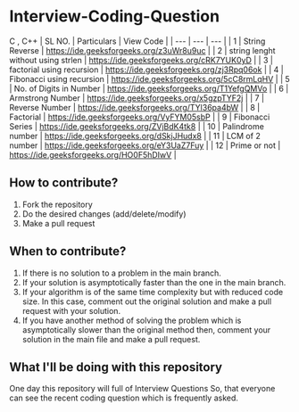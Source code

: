 # Interview-Coding-Question
C , C++
| SL NO. |                      Particulars                                              |                   View Code                                                            |
| ---    |                      ---                                                      |                       ---                                                              |
| 1      |                      String Reverse                                           |  https://ide.geeksforgeeks.org/z3uWr8u9uc                                              |
| 2      |                    string lenght without using strlen                         |  https://ide.geeksforgeeks.org/cRK7YUK0yD                                              |
| 3      |                       factorial using recursion                               |  https://ide.geeksforgeeks.org/zj3Rpq06ok                                              |
| 4      |                Fibonacci using recursion                                      |   https://ide.geeksforgeeks.org/5cC8rmLqHV                                             |
| 5      |             No. of Digits in Number                                           |   https://ide.geeksforgeeks.org/T1YefgQMVo                                             |
| 6      |               Armstrong Number                                                |   https://ide.geeksforgeeks.org/x5gzpTYF2j                                             |
| 7      |               Reverse Number                                                  |   https://ide.geeksforgeeks.org/TYl36pa4bW                                             |
| 8      |               Factorial                                                       |   https://ide.geeksforgeeks.org/VyFYM05sbP                                             |
| 9      |               Fibonacci Series                                                |   https://ide.geeksforgeeks.org/ZVjBdK4tk8                                             |
| 10     |               Palindrome number                                               |   https://ide.geeksforgeeks.org/dSkjJHudx8                                             |
| 11     |               LCM of 2 number                                                 |   https://ide.geeksforgeeks.org/eY3UaZ7Fuy                                             |
| 12     |               Prime or not                                                    |   https://ide.geeksforgeeks.org/HO0F5hDIwV                                             |

## How to contribute?

1. Fork the repository 
2. Do the desired changes (add/delete/modify)
3. Make a pull request

## When to contribute?

1. If there is no solution to a problem in the main branch.
2. If your solution is asymptotically faster than the one in the main branch.
3. If your algorithm is of the same time complexity but with reduced code size. In this case, comment out the original solution and make a pull request with your solution.
4. If you have another method of solving the problem which is asymptotically slower than the original method then, comment your solution in the main file and make a pull request.


## What I'll be doing with this repository

One day this repository will full of Interview Questions So, that everyone can see the recent coding question which is frequently asked. 
